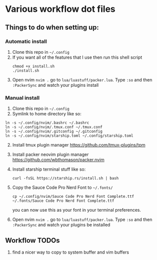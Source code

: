 # Various workflow dot files
## Things to do when setting up:
### Automatic install
1. Clone this repo in `~/.config`
2. If you want all of the features that I use then run this shell script
    ```
    chmod +x install.sh
    ./install.sh
    ```
3. Open nvim `nvim .` go to `lua/luastuff/packer.lua`. 
Type `:so` and then `:PackerSync` and watch your plugins install

### Manual install
1. Clone this repo in `~/.config`
2. Symlink to home directory like so:
  ```
  ln -s ~/.config/nvim/.bashrc ~/.bashrc
  ln -s ~/.config/nvim/.tmux.conf ~/.tmux.conf
  ln -s ~/.config/nvim/.gitconfig ~/.gitconfig
  ln -s ~/.config/nvim/starship.toml ~/.config/starship.toml
  ```
2. Install tmux plugin manager https://github.com/tmux-plugins/tpm
3. Install packer neovim plugin manager https://github.com/wbthomason/packer.nvim
4. Install starship terminal stuff like so:
    ```
    curl -fsSL https://starship.rs/install.sh | bash
    ```
5. Copy the Sauce Code Pro Nerd Font to `~/.fonts/`
    ```
    cp ~/.config/nvim/Sauce Code Pro Nerd Font Complete.ttf ~/.fonts/Sauce Code Pro Nerd Font Complete.ttf
    ```
    you can now use this as your font in your terminal preferences.

6. Open nvim `nvim .` go to `lua/luastuff/packer.lua`. 
Type `:so` and then `:PackerSync` and watch your plugins be installed

## Workflow TODOs
1. find a nicer way to copy to system buffer and vim buffers
